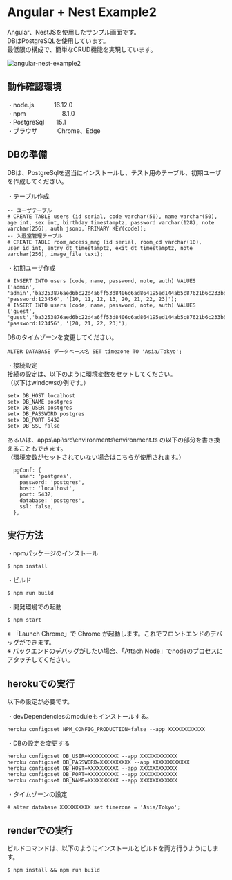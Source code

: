 # Angular + Nest Example2

Angular、NestJSを使用したサンプル画面です。  
DBはPostgreSQLを使用しています。  
最低限の構成で、簡単なCRUD機能を実現しています。  

![angular-nest-example2](https://user-images.githubusercontent.com/61641646/211228655-6bf82542-1911-44ba-a204-0be7270f012d.png)

## 動作確認環境

・node.js　　　 16.12.0  
・npm　　　　　　8.1.0  
・PostgreSql　　15.1  
・ブラウザ　　　 Chrome、Edge

## DBの準備
DBは、PostgreSqlを適当にインストールし、テスト用のテーブル、初期ユーザを作成してください。

・テーブル作成
```
-- ユーザテーブル
# CREATE TABLE users (id serial, code varchar(50), name varchar(50), age int, sex int, birthday timestamptz, password varchar(128), note varchar(256), auth jsonb, PRIMARY KEY(code));
-- 入退室管理テーブル
# CREATE TABLE room_access_mng (id serial, room_cd varchar(10), user_id int, entry_dt timestamptz, exit_dt timestamptz, note varchar(256), image_file text);
```

・初期ユーザ作成
```
# INSERT INTO users (code, name, password, note, auth) VALUES ('admin', 'admin','ba3253876aed6bc22d4a6ff53d8406c6ad864195ed144ab5c87621b6c233b548baeae6956df346ec8c17f5ea10f35ee3cbc514797ed7ddd3145464e2a0bab413', 'password:123456', '[10, 11, 12, 13, 20, 21, 22, 23]');
# INSERT INTO users (code, name, password, note, auth) VALUES ('guest', 'guest','ba3253876aed6bc22d4a6ff53d8406c6ad864195ed144ab5c87621b6c233b548baeae6956df346ec8c17f5ea10f35ee3cbc514797ed7ddd3145464e2a0bab413', 'password:123456', '[20, 21, 22, 23]');
```

DBのタイムゾーンを変更してください。
```
ALTER DATABASE データベース名 SET timezone TO 'Asia/Tokyo';
```

・接続設定  
接続の設定は、以下のように環境変数をセットしてください。  
（以下はwindowsの例です。）
```
setx DB_HOST localhost
setx DB_NAME postgres
setx DB_USER postgres
setx DB_PASSWORD postgres
setx DB_PORT 5432
setx DB_SSL false
```
あるいは、apps\api\src\environments\environment.ts の以下の部分を書き換えることもできます。  
（環境変数がセットされていない場合はこちらが使用されます。）
```
  pgConf: {
    user: 'postgres',
    password: 'postgres',
    host: 'localhost',
    port: 5432,
    database: 'postgres',
    ssl: false,
  },
```

## 実行方法
・npmパッケージのインストール
```
$ npm install
```

・ビルド
```
$ npm run build
```

・開発環境での起動

```
$ npm start
```

※ 「Launch Chrome」で Chrome が起動します。これでフロントエンドのデバッグができます。  
※ バックエンドのデバッグがしたい場合、「Attach Node」でnodeのプロセスにアタッチしてください。

## herokuでの実行

以下の設定が必要です。

・devDependenciesのmoduleもインストールする。
```
heroku config:set NPM_CONFIG_PRODUCTION=false --app XXXXXXXXXXXX
```

・DBの設定を変更する
```
heroku config:set DB_USER=XXXXXXXXXX --app XXXXXXXXXXXX
heroku config:set DB_PASSWORD=XXXXXXXXXX --app XXXXXXXXXXXX
heroku config:set DB_HOST=XXXXXXXXXX --app XXXXXXXXXXXX
heroku config:set DB_PORT=XXXXXXXXXX --app XXXXXXXXXXXX
heroku config:set DB_NAME=XXXXXXXXXX --app XXXXXXXXXXXX
```

・タイムゾーンの設定
```
# alter database XXXXXXXXXX set timezone = 'Asia/Tokyo';
```

## renderでの実行
ビルドコマンドは、以下のようにインストールとビルドを両方行うようにします。
```
$ npm install && npm run build
```

